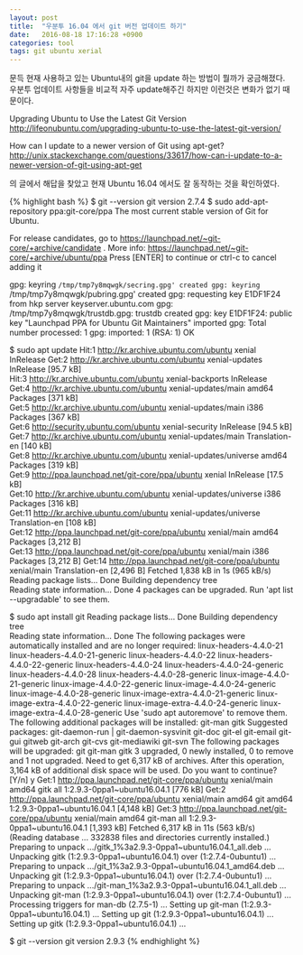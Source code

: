 ```yaml
---
layout: post
title:  "우분투 16.04 에서 git 버전 업데이트 하기"
date:   2016-08-18 17:16:28 +0900
categories: tool
tags: git ubuntu xerial
---
```

문득 현재 사용하고 있는 Ubuntu내의 git을 update 하는 방법이 뭘까가 궁금해졌다.
우분투 업데이트 사항들을 비교적 자주 update해주긴 하지만 이런것은 변화가 없기 때문이다.

Upgrading Ubuntu to Use the Latest Git Version
http://lifeonubuntu.com/upgrading-ubuntu-to-use-the-latest-git-version/

How can I update to a newer version of Git using apt-get?
http://unix.stackexchange.com/questions/33617/how-can-i-update-to-a-newer-version-of-git-using-apt-get

의 글에서 해답을 찾았고 현재 Ubuntu 16.04 에서도 잘 동작하는 것을 확인하였다.

{% highlight bash %}
$ git --version
git version 2.7.4
$ sudo add-apt-repository ppa:git-core/ppa
 The most current stable version of Git for Ubuntu.

For release candidates, go to https://launchpad.net/~git-core/+archive/candidate .
 More info: https://launchpad.net/~git-core/+archive/ubuntu/ppa
Press [ENTER] to continue or ctrl-c to cancel adding it

gpg: keyring `/tmp/tmp7y8mqwgk/secring.gpg' created
gpg: keyring `/tmp/tmp7y8mqwgk/pubring.gpg' created
gpg: requesting key E1DF1F24 from hkp server keyserver.ubuntu.com
gpg: /tmp/tmp7y8mqwgk/trustdb.gpg: trustdb created
gpg: key E1DF1F24: public key "Launchpad PPA for Ubuntu Git Maintainers" imported
gpg: Total number processed: 1
gpg:               imported: 1  (RSA: 1)
OK

$ sudo apt update
Hit:1 http://kr.archive.ubuntu.com/ubuntu xenial InRelease
Get:2 http://kr.archive.ubuntu.com/ubuntu xenial-updates InRelease [95.7 kB]                             
Hit:3 http://kr.archive.ubuntu.com/ubuntu xenial-backports InRelease                                     
Get:4 http://kr.archive.ubuntu.com/ubuntu xenial-updates/main amd64 Packages [371 kB]                    
Get:5 http://kr.archive.ubuntu.com/ubuntu xenial-updates/main i386 Packages [367 kB]                     
Get:6 http://security.ubuntu.com/ubuntu xenial-security InRelease [94.5 kB]                         
Get:7 http://kr.archive.ubuntu.com/ubuntu xenial-updates/main Translation-en [140 kB]    
Get:8 http://kr.archive.ubuntu.com/ubuntu xenial-updates/universe amd64 Packages [319 kB]                
Get:9 http://ppa.launchpad.net/git-core/ppa/ubuntu xenial InRelease [17.5 kB]                            
Get:10 http://kr.archive.ubuntu.com/ubuntu xenial-updates/universe i386 Packages [316 kB]                
Get:11 http://kr.archive.ubuntu.com/ubuntu xenial-updates/universe Translation-en [108 kB]               
Get:12 http://ppa.launchpad.net/git-core/ppa/ubuntu xenial/main amd64 Packages [3,212 B]                 
Get:13 http://ppa.launchpad.net/git-core/ppa/ubuntu xenial/main i386 Packages [3,212 B]
Get:14 http://ppa.launchpad.net/git-core/ppa/ubuntu xenial/main Translation-en [2,496 B]
Fetched 1,838 kB in 1s (965 kB/s)                                    
Reading package lists... Done
Building dependency tree       
Reading state information... Done
4 packages can be upgraded. Run 'apt list --upgradable' to see them.

$ sudo apt install git
Reading package lists... Done
Building dependency tree       
Reading state information... Done
The following packages were automatically installed and are no longer required:
  linux-headers-4.4.0-21 linux-headers-4.4.0-21-generic linux-headers-4.4.0-22
  linux-headers-4.4.0-22-generic linux-headers-4.4.0-24 linux-headers-4.4.0-24-generic
  linux-headers-4.4.0-28 linux-headers-4.4.0-28-generic linux-image-4.4.0-21-generic
  linux-image-4.4.0-22-generic linux-image-4.4.0-24-generic linux-image-4.4.0-28-generic
  linux-image-extra-4.4.0-21-generic linux-image-extra-4.4.0-22-generic
  linux-image-extra-4.4.0-24-generic linux-image-extra-4.4.0-28-generic
Use 'sudo apt autoremove' to remove them.
The following additional packages will be installed:
  git-man gitk
Suggested packages:
  git-daemon-run | git-daemon-sysvinit git-doc git-el git-email git-gui gitweb git-arch git-cvs
  git-mediawiki git-svn
The following packages will be upgraded:
  git git-man gitk
3 upgraded, 0 newly installed, 0 to remove and 1 not upgraded.
Need to get 6,317 kB of archives.
After this operation, 3,164 kB of additional disk space will be used.
Do you want to continue? [Y/n] y
Get:1 http://ppa.launchpad.net/git-core/ppa/ubuntu xenial/main amd64 gitk all 1:2.9.3-0ppa1~ubuntu16.04.1 [776 kB]
Get:2 http://ppa.launchpad.net/git-core/ppa/ubuntu xenial/main amd64 git amd64 1:2.9.3-0ppa1~ubuntu16.04.1 [4,148 kB]
Get:3 http://ppa.launchpad.net/git-core/ppa/ubuntu xenial/main amd64 git-man all 1:2.9.3-0ppa1~ubuntu16.04.1 [1,393 kB]
Fetched 6,317 kB in 11s (563 kB/s)                                                                       
(Reading database ... 332838 files and directories currently installed.)
Preparing to unpack .../gitk_1%3a2.9.3-0ppa1~ubuntu16.04.1_all.deb ...
Unpacking gitk (1:2.9.3-0ppa1~ubuntu16.04.1) over (1:2.7.4-0ubuntu1) ...
Preparing to unpack .../git_1%3a2.9.3-0ppa1~ubuntu16.04.1_amd64.deb ...
Unpacking git (1:2.9.3-0ppa1~ubuntu16.04.1) over (1:2.7.4-0ubuntu1) ...
Preparing to unpack .../git-man_1%3a2.9.3-0ppa1~ubuntu16.04.1_all.deb ...
Unpacking git-man (1:2.9.3-0ppa1~ubuntu16.04.1) over (1:2.7.4-0ubuntu1) ...
Processing triggers for man-db (2.7.5-1) ...
Setting up git-man (1:2.9.3-0ppa1~ubuntu16.04.1) ...
Setting up git (1:2.9.3-0ppa1~ubuntu16.04.1) ...
Setting up gitk (1:2.9.3-0ppa1~ubuntu16.04.1) ...

$ git --version
git version 2.9.3
{% endhighlight %}
